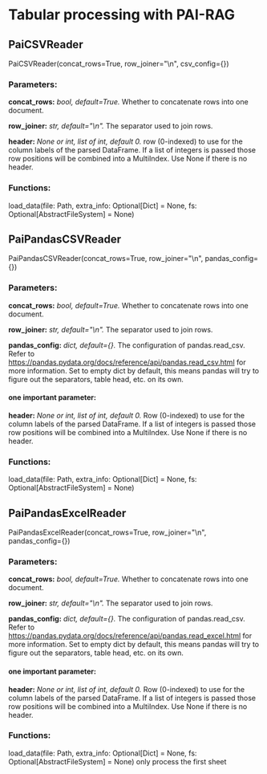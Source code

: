 # Tabular processing with PAI-RAG

## PaiCSVReader

PaiCSVReader(concat_rows=True, row_joiner="\n", csv_config={})

### Parameters:

**concat_rows:** _bool, default=True._
Whether to concatenate rows into one document.

**row_joiner:** _str, default="\n"._
The separator used to join rows.

**header:** _None or int, list of int, default 0._
row (0-indexed) to use for the column labels of the parsed DataFrame. If a list of integers is passed those row
positions will be combined into a MultiIndex. Use None if there is no header.

### Functions:

load_data(file: Path, extra_info: Optional[Dict] = None, fs: Optional[AbstractFileSystem] = None)

## PaiPandasCSVReader

PaiPandasCSVReader(concat_rows=True, row_joiner="\n", pandas_config={})

### Parameters:

**concat_rows:** _bool, default=True._
Whether to concatenate rows into one document.

**row_joiner:** _str, default="\n"._
The separator used to join rows.

**pandas_config:** _dict, default={}._
The configuration of pandas.read_csv.
Refer to https://pandas.pydata.org/docs/reference/api/pandas.read_csv.html for more information.
Set to empty dict by default, this means pandas will try to figure out the separators, table head, etc. on its own.

#### one important parameter:

**header:** _None or int, list of int, default 0._
Row (0-indexed) to use for the column labels of the parsed DataFrame. If a list of integers is passed those row
positions will be combined into a MultiIndex. Use None if there is no header.

### Functions:

load_data(file: Path, extra_info: Optional[Dict] = None, fs: Optional[AbstractFileSystem] = None)

## PaiPandasExcelReader

PaiPandasExcelReader(concat_rows=True, row_joiner="\n", pandas_config={})

### Parameters:

**concat_rows:** _bool, default=True._
Whether to concatenate rows into one document.

**row_joiner:** _str, default="\n"._
The separator used to join rows.

**pandas_config:** _dict, default={}._
The configuration of pandas.read_csv.
Refer to https://pandas.pydata.org/docs/reference/api/pandas.read_excel.html for more information.
Set to empty dict by default, this means pandas will try to figure out the separators, table head, etc. on its own.

#### one important parameter:

**header:** _None or int, list of int, default 0._
Row (0-indexed) to use for the column labels of the parsed DataFrame. If a list of integers is passed those row
positions will be combined into a MultiIndex. Use None if there is no header.

### Functions:

load_data(file: Path, extra_info: Optional[Dict] = None, fs: Optional[AbstractFileSystem] = None)
only process the first sheet
